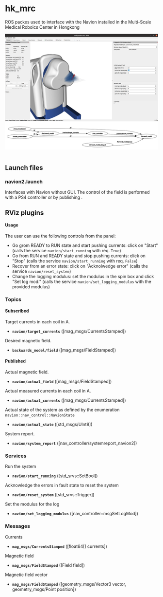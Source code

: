 # hk_mrc
ROS packes used to interface with the Navion installed in the Multi-Scale Medical Roboics Center in Hongkong

 <table border = "0">
     <tr>
         <img src="navion_example/images/navion_rviz.png" alt="drawing" />
     </tr>
     <tr>
         <img src="navion_example/images/rqt_graph.png" alt="drawing" />
     </tr>
 </table>
 
 
## Launch files

### navion2.launch

Interfaces with Navion without GUI. The control of the field is performed with a PS4 controller or by publishing .

## RViz plugins

#### Usage

The user can use the following controls from the panel:

* Go grom READY to RUN state and start pushing currents: click on "Start" (calls the service `navion/start_running` with req. `True`)
* Go from RUN and READY state and stop pushing currents: click on "Stop" (calls the service `navion/start_running` with req. `False`)
* Recover from an error state: click on "Acknolwedge error" (calls the service `navion/reset_system`)
* Change the logging modulus: set the modulus in the spin box and click "Set log mod." (calls the service `navion/set_logging_modulus` with the provided modulus)

### Topics

#### Subscribed

Target currents in each coil in A.

* **`navion/target_currents`** ([mag_msgs/CurrentsStamped])

Desired magnetic field.

* **`backwards_model/field`** ([mag_msgs/FieldStamped])

#### Published

Actual magnetic field.  

* **`navion/actual_field`** ([mag_msgs/FieldStamped])

Actual measured currents in each coil in A.  

* **`navion/actual_currents`** ([mag_msgs/CurrentsStamped])

Actual state of the system as defined by the enumeration `navion::nav_control::NavionState`

* **`navion/actual_state`** ([std_msgs/UInt8])

System report.

* **`navion/system_report`** ([nav_controller/systemreport_navion2])

### Services

Run the system

* **`navion/start_running`** ([std_srvs::SetBool])

Acknowledge the errors in fault state to reset the system

* **`navion/reset_system`** ([std_srvs::Trigger])

Set the modulus for the log

* **`navion/set_logging_modulus`** ([nav_controller::msgSetLogMod])

### Messages

Currents

* **`mag_msgs/CurrentsStamped`** ([float64[] currents])

Magnetic field 

* **`mag_msgs/FieldStamped`** ([Field field])

Magnetic field vector

* **`mag_msgs/FieldStamped`** ([geometry_msgs/Vector3 vector, geometry_msgs/Point position])
